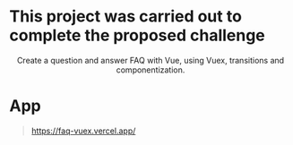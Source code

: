 # This project was carried out to complete the proposed challenge

<p align="center">Create a question and answer FAQ with Vue, using Vuex, transitions and componentization.</p>

# App
> https://faq-vuex.vercel.app/
